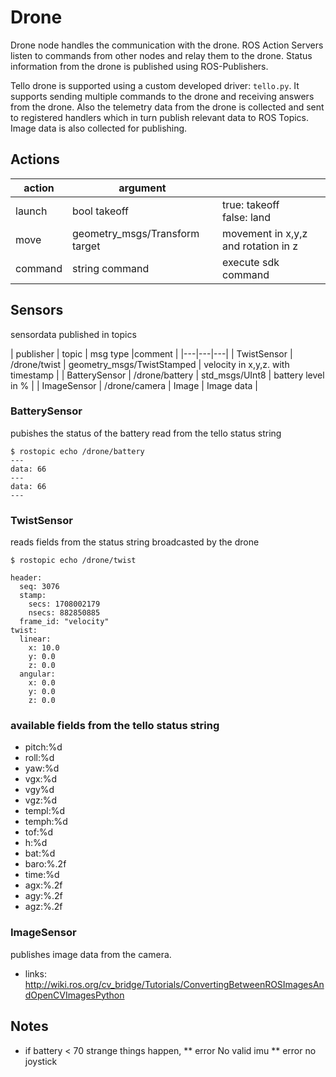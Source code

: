 # Drone

Drone node handles the communication with the drone. ROS Action Servers listen to commands from other nodes and relay them to the drone. Status information from the drone is published using ROS-Publishers.

Tello drone is supported using a custom developed driver: `tello.py`. It supports sending multiple commands to the drone and receiving answers from the drone. Also the telemetry data from the drone is collected and sent to registered handlers which in turn publish relevant data to ROS Topics. Image data is also collected for publishing.
 
## Actions

| action  | argument  |   |
|---|---|---|
| launch  | bool takeoff  | true: takeoff <br> false: land  |
| move |  geometry_msgs/Transform target  | movement in x,y,z and rotation in z |
|  command | string command | execute sdk command  | 

## Sensors

sensordata published in topics

| publisher  | topic | msg type |comment |
|---|---|---|
| TwistSensor  | /drone/twist |  geometry_msgs/TwistStamped | velocity in x,y,z. with timestamp |
| BatterySensor  | /drone/battery | std_msgs/UInt8 | battery level in % |
| ImageSensor  | /drone/camera | Image | Image data | 

### BatterySensor 

pubishes the status of the battery read from the tello status string
 
 ```
 $ rostopic echo /drone/battery
---
data: 66
---
data: 66
---
 ```


### TwistSensor

reads fields from the status string broadcasted by the drone

```
$ rostopic echo /drone/twist

header: 
  seq: 3076
  stamp: 
    secs: 1708002179
    nsecs: 882850885
  frame_id: "velocity"
twist: 
  linear: 
    x: 10.0
    y: 0.0
    z: 0.0
  angular: 
    x: 0.0
    y: 0.0
    z: 0.0
```

### available fields from the tello status string

- pitch:%d
- roll:%d
- yaw:%d
- vgx:%d
- vgy%d
- vgz:%d
- templ:%d
- temph:%d
- tof:%d
- h:%d
- bat:%d
- baro:%.2f
- time:%d
- agx:%.2f
- agy:%.2f
- agz:%.2f

### ImageSensor

publishes image data from the camera.

* links:
http://wiki.ros.org/cv_bridge/Tutorials/ConvertingBetweenROSImagesAndOpenCVImagesPython



## Notes

* if battery < 70 strange things happen, 
** error No valid imu
** error no joystick
